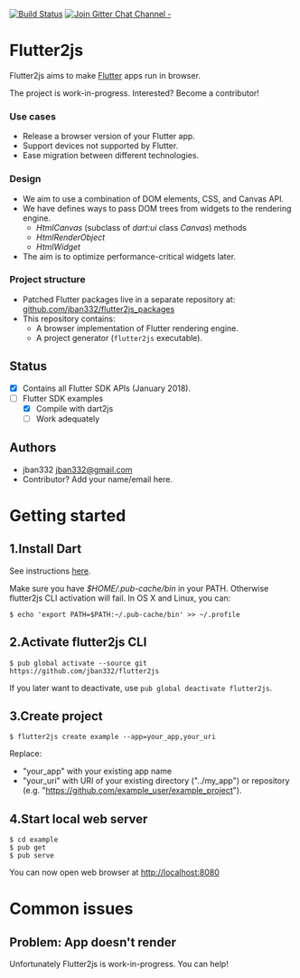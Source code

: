 [![Build Status](https://travis-ci.org/jban332/flutter2js.svg?branch=master)](https://travis-ci.org/jban332/flutter2js) [![Join Gitter Chat Channel -](https://badges.gitter.im/flutter/flutter.svg)](https://gitter.im/flutter/flutter?utm_source=badge&utm_medium=badge&utm_campaign=pr-badge&utm_content=badge)

Flutter2js
====

Flutter2js aims to make [Flutter](https://flutter.io) apps run in browser.

The project is work-in-progress. Interested? Become a contributor!

### Use cases
* Release a browser version of your Flutter app.
* Support devices not supported by Flutter.
* Ease migration between different technologies.

### Design
* We aim to use a combination of DOM elements, CSS, and Canvas API.
* We have defines ways to pass DOM trees from widgets to the rendering engine.
  * _HtmlCanvas_ (subclass of _dart:ui_ class _Canvas_) methods
  * _HtmlRenderObject_
  * _HtmlWidget_
* The aim is to optimize performance-critical widgets later.

### Project structure
* Patched Flutter packages live in a separate repository at: [github.com/jban332/flutter2js_packages](https://github.com/jban332/flutter2js_packages)
* This repository contains:
  * A browser implementation of Flutter rendering engine.
  * A project generator (`flutter2js` executable).

## Status
* [X] Contains all Flutter SDK APIs (January 2018).
* [ ] Flutter SDK examples
  * [X] Compile with dart2js
  * [ ] Work adequately

## Authors
  * jban332 <jban332@gmail.com>
  * Contributor? Add your name/email here.

# Getting started
## 1.Install Dart
See instructions [here](https://www.dartlang.org/install).

Make sure you have _$HOME/.pub-cache/bin_ in your PATH.
Otherwise flutter2js CLI activation will fail. In OS X and Linux, you can:
```
$ echo 'export PATH=$PATH:~/.pub-cache/bin' >> ~/.profile
```

## 2.Activate flutter2js CLI
```
$ pub global activate --source git https://github.com/jban332/flutter2js
```

If you later want to deactivate, use `pub global deactivate flutter2js`.

## 3.Create project
```
$ flutter2js create example --app=your_app,your_uri
```

Replace:
* "your_app" with your existing app name
* "your_uri" with URI of your existing directory ("../my_app") or repository (e.g. "https://github.com/example_user/example_project").

## 4.Start local web server
```
$ cd example
$ pub get
$ pub serve
```

You can now open web browser at [http://localhost:8080](http://localhost:8080)

# Common issues
## Problem: App doesn't render
Unfortunately Flutter2js is work-in-progress. You can help!
